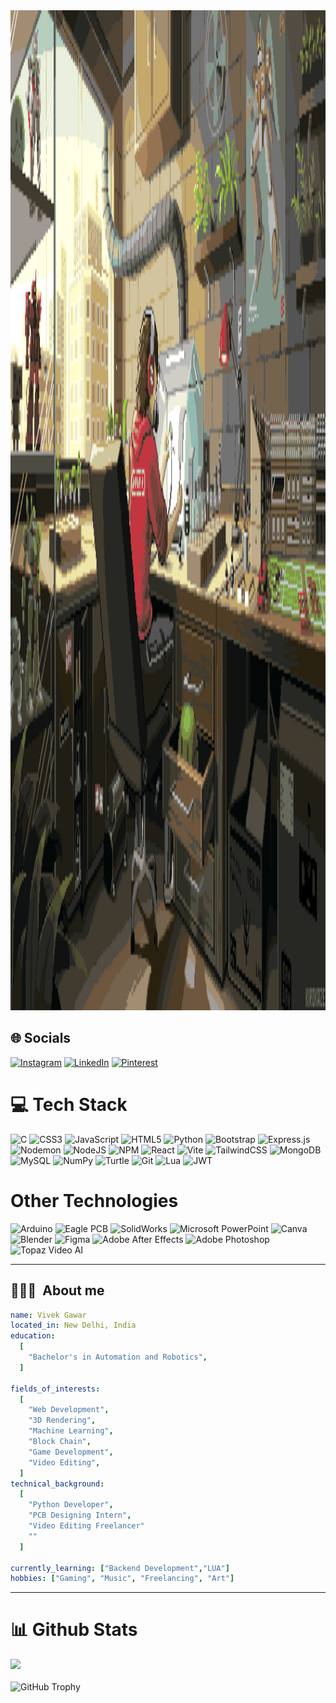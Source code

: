 <img src="https://github.com/vivekgawar/vivekgawar/blob/main/newGif2.gif" alt="Your Image" style="width: 100vw; height: 40vh;">

## 🌐 Socials
[![Instagram](https://img.shields.io/badge/Instagram-%23E4405F.svg?logo=Instagram&logoColor=white)](https://instagram.com/vivekg._) [![LinkedIn](https://img.shields.io/badge/LinkedIn-%230077B5.svg?logo=linkedin&logoColor=white)](https://linkedin.com/in/vivek-gawar-20b284256) [![Pinterest](https://img.shields.io/badge/Pinterest-%23E60023.svg?logo=Pinterest&logoColor=white)](https://pinterest.com/vivekxii) 

# 💻 Tech Stack
![C](https://img.shields.io/badge/c-%2300599C.svg?style=for-the-badge&logo=c&logoColor=white) ![CSS3](https://img.shields.io/badge/css3-%231572B6.svg?style=for-the-badge&logo=css3&logoColor=white) ![JavaScript](https://img.shields.io/badge/javascript-%23323330.svg?style=for-the-badge&logo=javascript&logoColor=%23F7DF1E) ![HTML5](https://img.shields.io/badge/html5-%23E34F26.svg?style=for-the-badge&logo=html5&logoColor=white) ![Python](https://img.shields.io/badge/python-3670A0?style=for-the-badge&logo=python&logoColor=ffdd54) ![Bootstrap](https://img.shields.io/badge/bootstrap-%238511FA.svg?style=for-the-badge&logo=bootstrap&logoColor=white) ![Express.js](https://img.shields.io/badge/express.js-%23404d59.svg?style=for-the-badge&logo=express&logoColor=%2361DAFB) ![Nodemon](https://img.shields.io/badge/NODEMON-%23323330.svg?style=for-the-badge&logo=nodemon&logoColor=%BBDEAD) ![NodeJS](https://img.shields.io/badge/node.js-6DA55F?style=for-the-badge&logo=node.js&logoColor=white) ![NPM](https://img.shields.io/badge/NPM-%23CB3837.svg?style=for-the-badge&logo=npm&logoColor=white) ![React](https://img.shields.io/badge/react-%2320232a.svg?style=for-the-badge&logo=react&logoColor=%2361DAFB) ![Vite](https://img.shields.io/badge/vite-%23646CFF.svg?style=for-the-badge&logo=vite&logoColor=white) ![TailwindCSS](https://img.shields.io/badge/tailwindcss-%2338B2AC.svg?style=for-the-badge&logo=tailwind-css&logoColor=white) ![MongoDB](https://img.shields.io/badge/MongoDB-%234ea94b.svg?style=for-the-badge&logo=mongodb&logoColor=white) ![MySQL](https://img.shields.io/badge/mysql-4479A1.svg?style=for-the-badge&logo=mysql&logoColor=white)  ![NumPy](https://img.shields.io/badge/numpy-%23013243.svg?style=for-the-badge&logo=numpy&logoColor=white) ![Turtle](https://img.shields.io/badge/Turtle-%2314354C.svg?style=for-the-badge&logo=python&logoColor=white) ![Git](https://img.shields.io/badge/git-%23F05033.svg?style=for-the-badge&logo=git&logoColor=white) ![Lua](https://img.shields.io/badge/lua-%232C2D72.svg?style=for-the-badge&logo=lua&logoColor=white) ![JWT](https://img.shields.io/badge/jwt-%23000000.svg?style=for-the-badge&logo=jsonwebtokens&logoColor=white)



# Other Technologies
![Arduino](https://img.shields.io/badge/-Arduino-00979D?style=for-the-badge&logo=Arduino&logoColor=white) ![Eagle PCB](https://img.shields.io/badge/Eagle%20PCB-%23CC0000.svg?style=for-the-badge&logo=autodesk&logoColor=white) ![SolidWorks](https://img.shields.io/badge/SolidWorks-%23FF0000.svg?style=for-the-badge&logoColor=white) ![Microsoft PowerPoint](https://img.shields.io/badge/Microsoft%20PowerPoint-%23B7472A.svg?style=for-the-badge&logo=microsoftpowerpoint&logoColor=white) ![Canva](https://img.shields.io/badge/Canva-%2300C4CC.svg?style=for-the-badge&logo=Canva&logoColor=white) ![Blender](https://img.shields.io/badge/blender-%23F5792A.svg?style=for-the-badge&logo=blender&logoColor=white) ![Figma](https://img.shields.io/badge/figma-%23F24E1E.svg?style=for-the-badge&logo=figma&logoColor=white) ![Adobe After Effects](https://img.shields.io/badge/Adobe%20After%20Effects-9999FF.svg?style=for-the-badge&logo=Adobe%20After%20Effects&logoColor=white) ![Adobe Photoshop](https://img.shields.io/badge/adobe%20photoshop-%2331A8FF.svg?style=for-the-badge&logo=adobe%20photoshop&logoColor=white) ![Topaz Video AI](https://img.shields.io/badge/Topaz%20Video%20AI-%230089FF.svg?style=for-the-badge&logo=topazlabs&logoColor=white)


---
## 👨🏻‍💻 &nbsp;About me

```yaml
name: Vivek Gawar
located_in: New Delhi, India
education:
  [
    "Bachelor's in Automation and Robotics",
  ]

fields_of_interests:
  [
    "Web Development",
    "3D Rendering",
    "Machine Learning",
    "Block Chain",
    "Game Development",
    "Video Editing",
  ]
technical_background:
  [
    "Python Developer",
    "PCB Designing Intern",
    "Video Editing Freelancer"
    ""
  ]
  
currently_learning: ["Backend Development","LUA"]
hobbies: ["Gaming", "Music", "Freelancing", "Art"]
```
---

# 📊 Github Stats
![](https://github-readme-stats.vercel.app/api/top-langs/?username=vivekgawar&theme=dark&hide_border=false&include_all_commits=true&count_private=true&layout=compact)</br>
</br>
![GitHub Trophy](https://github-profile-trophy.vercel.app/?username=vivekgawar&row=1&column=3&theme=darkhub)





